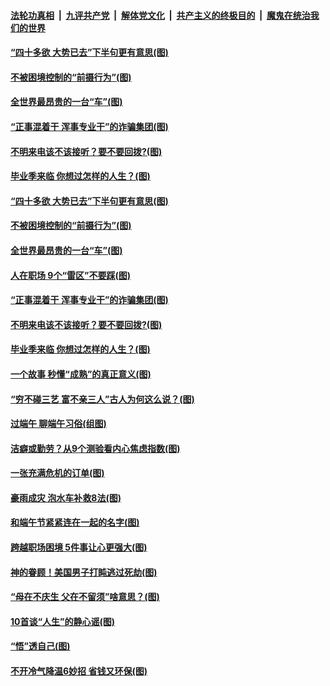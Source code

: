 ####  [法轮功真相](../../../../basic/blob/master/README.md?t=06271432) &nbsp;|&nbsp; [九评共产党](../../../../9ping.md/blob/master/README.md?t=06271432) &nbsp;|&nbsp; [解体党文化](../../../../jtdwh.md/blob/master/README.md?t=06271432)  &nbsp;|&nbsp; [共产主义的终极目的](../../../../gczydzjmd.md/blob/master/README.md?t=06271432) &nbsp;|&nbsp; [魔鬼在统治我们的世界](../../../../mgztzwmdsj.md/blob/master/README.md?t=06271432) 

#### [“四十多欲 大势已去”下半句更有意思(图)](../pages/p8/937811.md?t=06271432) 

#### [不被困境控制的“前摄行为”(图)](../pages/p8/937145.md?t=06271432) 

#### [全世界最昂贵的一台“车”(图)](../pages/p8/937477.md?t=06271432) 

#### [“正事混着干 浑事专业干”的诈骗集团(图)](../pages/p8/937732.md?t=06271432) 

#### [不明来电该不该接听？要不要回拨?(图)](../pages/p8/936929.md?t=06271432) 

#### [毕业季来临 你想过怎样的人生？(图)](../pages/p8/937661.md?t=06271432) 

#### [“四十多欲 大势已去”下半句更有意思(图)](../pages/p8/937811.md?t=06271432) 

#### [不被困境控制的“前摄行为”(图)](../pages/p8/937145.md?t=06271432) 

#### [全世界最昂贵的一台“车”(图)](../pages/p8/937477.md?t=06271432) 

#### [人在职场 9个“雷区”不要踩(图)](../pages/p8/937766.md?t=06271432) 

#### [“正事混着干 浑事专业干”的诈骗集团(图)](../pages/p8/937732.md?t=06271432) 

#### [不明来电该不该接听？要不要回拨?(图)](../pages/p8/936929.md?t=06271432) 

#### [毕业季来临 你想过怎样的人生？(图)](../pages/p8/937661.md?t=06271432) 

#### [一个故事 秒懂“成熟”的真正意义(图)](../pages/p8/936405.md?t=06271432) 

#### [“穷不碰三艺 富不亲三人”古人为何这么说？(图)](../pages/p8/937602.md?t=06271432) 

#### [过端午 聊端午习俗(组图)](../pages/p8/937246.md?t=06271432) 

#### [洁癖或勤劳？从9个测验看内心焦虑指数(图)](../pages/p8/937558.md?t=06271432) 

#### [一张充满危机的订单(图)](../pages/p8/936981.md?t=06271432) 

#### [豪雨成灾 泡水车补救8法(图)](../pages/p8/937526.md?t=06271432) 

#### [和端午节紧紧连在一起的名字(图)](../pages/p8/937448.md?t=06271432) 

#### [跨越职场困境 5件事让心更强大(图)](../pages/p8/937375.md?t=06271432) 

#### [神的眷顾！美国男子打盹逃过死劫(图)](../pages/p8/936985.md?t=06271432) 

#### [“母在不庆生 父在不留须”啥意思？(图)](../pages/p8/937234.md?t=06271432) 

#### [10首谈“人生”的静心谣(图)](../pages/p8/936965.md?t=06271432) 

#### [“悟”透自己(图)](../pages/p8/936972.md?t=06271432) 

#### [不开冷气降温6妙招 省钱又环保(图)](../pages/p8/937329.md?t=06271432) 


